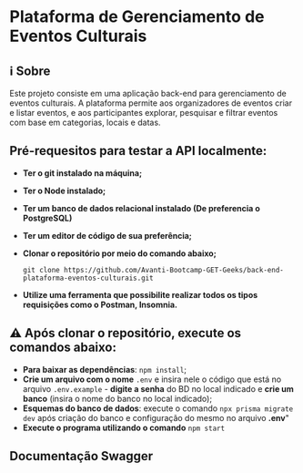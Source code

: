 # Plataforma de Gerenciamento de Eventos Culturais 

## ℹ️ Sobre
Este projeto consiste em uma aplicação back-end para gerenciamento de eventos culturais. A plataforma permite aos organizadores de eventos criar e listar eventos, e aos participantes explorar, pesquisar e filtrar eventos com base em categorias, locais e datas.

## Pré-requesitos para testar a API localmente:

* **Ter o git instalado na máquina;**
* **Ter o Node instalado;**
* **Ter um banco de dados relacional instalado (De preferencia o PostgreSQL)**
* **Ter um editor de código de sua preferência;**
* **Clonar o repositório por meio do comando abaixo;**
    
    ```git clone https://github.com/Avanti-Bootcamp-GET-Geeks/back-end-plataforma-eventos-culturais.git```
* **Utilize uma ferramenta que possibilite realizar todos os tipos requisições como o Postman, Insomnia.**

## ⚠️ Após clonar o repositório, execute os comandos abaixo:

* **Para baixar as dependências**: `npm install`;
* **Crie um arquivo com o nome** `.env` e insira nele o código que está no arquivo `.env.example` - **digite a senha** do BD no local indicado e **crie um banco** (insira o nome do banco no local indicado);
* **Esquemas do banco de dados**: execute o comando `npx prisma migrate dev` após criação do banco e configuração do mesmo no arquivo **.env**"
* **Execute o programa utilizando o comando** `npm start`

## Documentação Swagger ##

